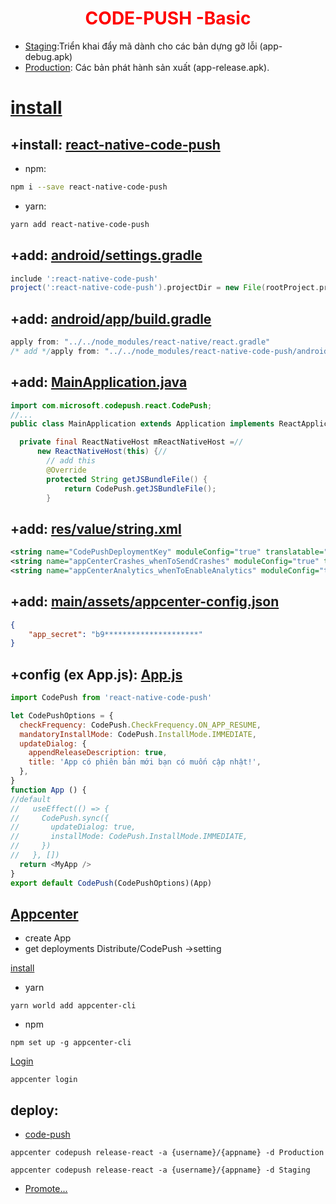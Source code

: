 <h1 style="color:red;text-align:center;">CODE-PUSH  -Basic</h1>

- [Staging]():Triển khai đẩy mã dành cho các bản dựng gỡ lỗi (app-debug.apk) 
- [Production](): Các bản phát hành sản xuất (app-release.apk).


# [install]()

## +install: [react-native-code-push]()
- npm:

```bash
npm i --save react-native-code-push
```
- yarn:
```bash
yarn add react-native-code-push
```
## +add: [android/settings.gradle]()

```gradle
include ':react-native-code-push'
project(':react-native-code-push').projectDir = new File(rootProject.projectDir, '../node_modules/react-native-code-push/android/app')
```

## +add: [android/app/build.gradle]()

```gradle
apply from: "../../node_modules/react-native/react.gradle"
/* add */apply from: "../../node_modules/react-native-code-push/android/codepush.gradle"//add this
```

## +add: [MainApplication.java]()

```java
import com.microsoft.codepush.react.CodePush;
//...
public class MainApplication extends Application implements ReactApplication {//

  private final ReactNativeHost mReactNativeHost =//
      new ReactNativeHost(this) {//
        // add this
        @Override
        protected String getJSBundleFile() {
            return CodePush.getJSBundleFile();
        }    

```
## +add: [res/value/string.xml]()

```xml
<string name="CodePushDeploymentKey" moduleConfig="true" translatable="false">s41PZ0E**************************</string>
<string name="appCenterCrashes_whenToSendCrashes" moduleConfig="true" translatable="false">DO_NOT_ASK_JAVASCRIPT</string>
<string name="appCenterAnalytics_whenToEnableAnalytics" moduleConfig="true" translatable="false">ALWAYS_SEND</string>

```

## +add: [main/assets/appcenter-config.json]()

```json
{
    "app_secret": "b9*********************"
}

```  

## +config (ex App.js): [App.js]()

```js
import CodePush from 'react-native-code-push'

let CodePushOptions = {
  checkFrequency: CodePush.CheckFrequency.ON_APP_RESUME,
  mandatoryInstallMode: CodePush.InstallMode.IMMEDIATE,
  updateDialog: {
    appendReleaseDescription: true,
    title: 'App có phiên bản mới bạn có muốn cập nhật!',
  },
}
function App () {
//default
//   useEffect(() => {
//     CodePush.sync({
//       updateDialog: true,
//       installMode: CodePush.InstallMode.IMMEDIATE,
//     })
//   }, [])
  return <MyApp />
}
export default CodePush(CodePushOptions)(App)
```  



## [Appcenter]
[Appcenter]:https://appcenter.ms/

- create App
- get deployments Distribute/CodePush ->setting

[install]()
- yarn
```
yarn world add appcenter-cli
```
- npm
```
npm set up -g appcenter-cli
```
[Login]()
```
appcenter login
```

## deploy:
- [code-push]()
```
appcenter codepush release-react -a {username}/{appname} -d Production
```
```
appcenter codepush release-react -a {username}/{appname} -d Staging
```
- [Promote...]()
